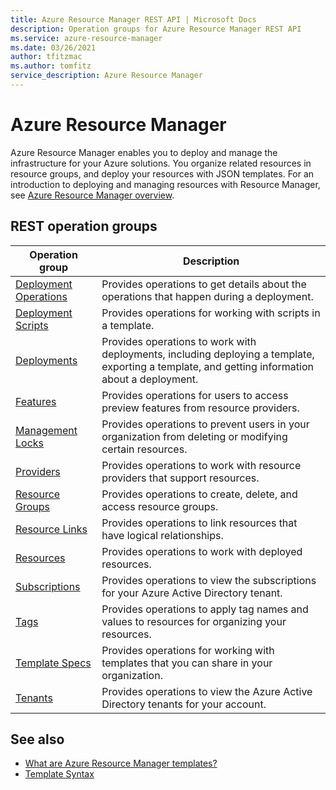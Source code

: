 ```yaml
---
title: Azure Resource Manager REST API | Microsoft Docs
description: Operation groups for Azure Resource Manager REST API
ms.service: azure-resource-manager
ms.date: 03/26/2021
author: tfitzmac
ms.author: tomfitz
service_description: Azure Resource Manager
---
```


# Azure Resource Manager

Azure Resource Manager enables you to deploy and manage the infrastructure for your Azure solutions. You organize related resources in resource groups, and deploy your resources with JSON templates. For an introduction to deploying and managing resources with Resource Manager, see [Azure Resource Manager overview](https://docs.microsoft.com/azure/azure-resource-manager/resource-group-overview).

## REST operation groups

| Operation group                                 | Description |
|-------------------------------------------------|-------------|
| [Deployment Operations](xref:management.azure.com.resources.resources.deploymentoperations) | Provides operations to get details about the operations that happen during a deployment. |
| [Deployment Scripts](xref:management.azure.com.resources.deploymentscripts) | Provides operations for working with scripts in a template. |
| [Deployments](xref:management.azure.com.resources.resources.deployments)                    | Provides operations to work with deployments, including deploying a template, exporting a template, and getting information about a deployment. |
| [Features](xref:management.azure.com.resources.features.features)                          | Provides operations for users to access preview features from resource providers. |
| [Management Locks](xref:management.azure.com.resources.managementlocks.managementlocks)           | Provides operations to prevent users in your organization from deleting or modifying certain resources. |
| [Providers](xref:management.azure.com.resources.resources.providers)                        | Provides operations to work with resource providers that support resources. |
| [Resource Groups](xref:management.azure.com.resources.resources.resourcegroups)             | Provides operations to create, delete, and access resource groups. |
| [Resource Links](xref:management.azure.com.resources.resourcelinks.resourcelinks)               | Provides operations to link resources that have logical relationships. |
| [Resources](xref:management.azure.com.resources.resources.resources)                        | Provides operations to work with deployed resources. |
| [Subscriptions](xref:management.azure.com.resources.subscriptions.subscriptions)                | Provides operations to view the subscriptions for your Azure Active Directory tenant. |
| [Tags](xref:management.azure.com.resources.resources.tags)                                  | Provides operations to apply tag names and values to resources for organizing your resources. |
| [Template Specs](xref:management.azure.com.resources.templatespecs) | Provides operations for working with templates that you can share in your organization. |
| [Tenants](xref:management.azure.com.resources.subscriptions.tenants)                            | Provides operations to view the Azure Active Directory tenants for your account. |

## See also

- [What are Azure Resource Manager templates?](https://docs.microsoft.com/azure/azure-resource-manager/templates/overview)
- [Template Syntax](https://docs.microsoft.com/azure/azure-resource-manager/templates/template-syntax)

